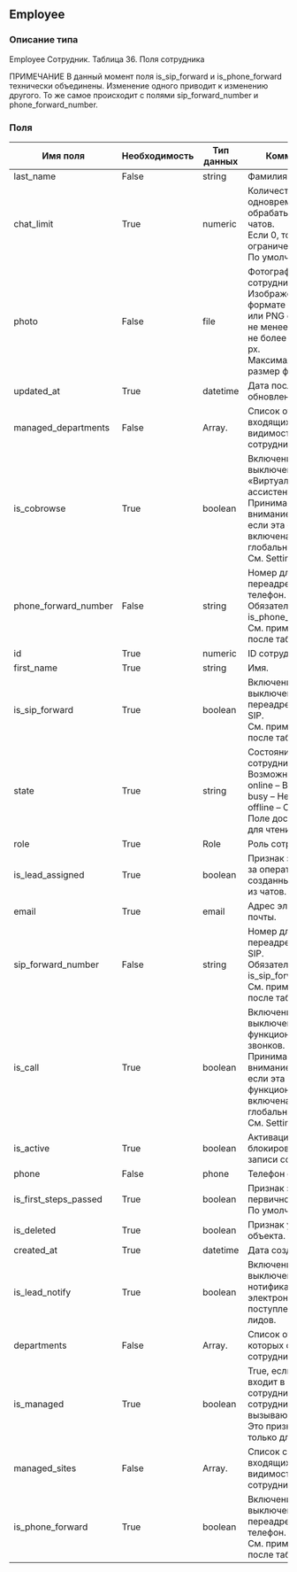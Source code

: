 ## Employee
### Описание типа
Employee
Сотрудник.
Таблица 36. Поля сотрудника

ПРИМЕЧАНИЕ
В данный момент поля is_sip_forward и is_phone_forward технически объединены. Изменение одного приводит к изменению другого. То же самое происходит с полями sip_forward_number и phone_forward_number.
### Поля
| Имя поля | Необходимость | Тип данных | Комментарий |
|---|---|---|---|
|last_name|False|string|Фамилия.<br/>|
|chat_limit|True|numeric|Количество одновременно обрабатываемых чатов.<br/>Если 0, то ограничения нет.<br/>По умолчанию – 0.<br/>|
|photo|False|file|Фотография сотрудника.<br/>Изображение в формате JPEG, GIF или PNG с размерами не менее 60x70 px и не более 2560x2560 px.<br/>Максимальный размер файла – 5 MB.<br/>|
|updated_at|True|datetime|Дата последнего обновления.<br/>|
|managed_departments|False|Array.<Department>|Список отделов, входящих в область видимости сотрудника.<br/>|
|is_cobrowse|True|boolean|Включение/выключение функции «Виртуальный ассистент».<br/>Принимается во внимание только, если эта функция включена на глобальном уровне. См. Settings.<br/>|
|phone_forward_number|False|string|Номер для переадресации на телефон.<br/>Обязательно при is_phone_forward=true.<br/>См. примечание после таблицы.<br/>|
|id|True|numeric|ID сотрудника.<br/>|
|first_name|True|string|Имя.<br/>|
|is_sip_forward|True|boolean|Включение/выключение переадресации на SIP.<br/>См. примечание после таблицы.<br/>|
|state|True|string|Состояние сотрудника.<br/>Возможные значения:<br/>online – В сети,<br/>busy – Нет на месте,<br/>offline – Офлайн.<br/>Поле доступно только для чтения.<br/>|
|role|True|Role|Роль сотрудника.<br/>|
|is_lead_assigned|True|boolean|Признак закрепления за оператором, созданных им лидов из чатов.<br/>|
|email|True|email|Адрес электронной почты.<br/>|
|sip_forward_number|False|string|Номер для переадресации на SIP.<br/>Обязательно при is_sip_forward=true.<br/>См. примечание после таблицы.<br/>|
|is_call|True|boolean|Включение/выключение функциональности звонков.<br/>Принимается во внимание только, если эта функциональность включена на глобальном уровне. См. Settings.<br/>|
|is_active|True|boolean|Активация/блокировка учетной записи сотрудника.<br/>|
|phone|False|phone|Телефон сотрудника.<br/>|
|is_first_steps_passed|True|boolean|Признак завершения первичного обучения.<br/>По умолчанию – false.<br/>|
|is_deleted|True|boolean|Признак удаленного объекта.<br/>|
|created_at|True|datetime|Дата создания.<br/>|
|is_lead_notify|True|boolean|Включение/выключение нотификации на электронную почту о поступлении новых лидов.<br/>|
|departments|False|Array.<Department>|Список отделов, в которых состоит сотрудник.<br/>|
|is_managed|True|boolean|True, если сотрудник входит в число своих сотрудников сотрудника, вызывающего метод.<br/>Это признак доступен только для чтения.<br/>|
|managed_sites|False|Array.<Site>|Список сайтов, входящих в область видимости сотрудника.<br/>|
|is_phone_forward|True|boolean|Включение/выключение переадресации на телефон.<br/>См. примечание после таблицы.<br/>|
